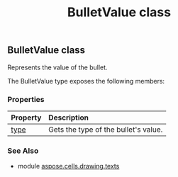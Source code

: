﻿---
title: BulletValue class
second_title: Aspose.Cells for Python via .NET API References
description: 
type: docs
weight: 30
url: /aspose.cells.drawing.texts/bulletvalue/
is_root: false
---

## BulletValue class

Represents the value of the bullet.



The BulletValue type exposes the following members:

### Properties
| Property | Description |
| :- | :- |
| [type](/cells/python-net/aspose.cells.drawing.texts/bulletvalue/type) | Gets the type of the bullet's value. |



### See Also
* module [aspose.cells.drawing.texts](..)
